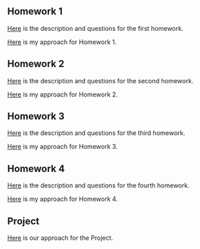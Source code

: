 
## Homework 1

[Here](IE582_Fall2019_Homework1.pdf) is the description and questions for the first homework.

[Here](Hw1.html) is my approach for Homework 1.

## Homework 2

[Here](IE582_Fall2019_Homework2.pdf) is the description and questions for the second homework.

[Here](hw2.html) is my approach for Homework 2.

## Homework 3

[Here](IE582_Fall2019_Homework3.pdf) is the description and questions for the third  homework.

[Here](Hw3.html) is my approach for Homework 3.

## Homework 4

[Here](IE582_Fall19_Homework4.pdf) is the description and questions for the fourth homework.

[Here](HW_4_Group1.html) is my approach for Homework 4.


## Project

[Here](Project-Group1.html) is our approach for the Project.

